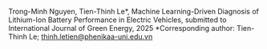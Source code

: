 Trong-Minh Nguyen, Tien-Thinh Le*, Machine Learning-Driven Diagnosis of Lithium-Ion Battery Performance in Electric Vehicles, submitted to International Journal of Green Energy, 2025
*Corresponding author: Tien-Thinh Le; thinh.letien@phenikaa-uni.edu.vn
